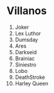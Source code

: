# Villanos
1. Joker
2. Lex Luthor
3. Dumsday
4. Ares
5. Darkseid
6. Brainiac
7. Siniestro
8. Lobo
9. DeathStroke
10. Harley Queen
